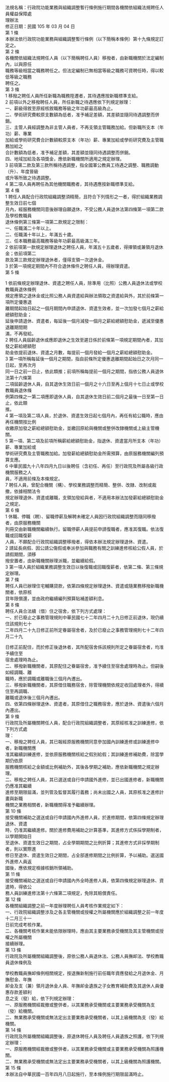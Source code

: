 法規名稱：行政院功能業務與組織調整暫行條例施行期間各機關依組織法規聘任人員權益保障處  
理辦法  
修正日期：民國 105 年 03 月 04 日  
第 1 條  
本辦法依行政院功能業務與組織調整暫行條例（以下簡稱本條例）第十九條規定訂定之。  
第 2 條  
各機關依組織法規聘任人員（以下簡稱聘任人員）移撥者，由新職機關於法定編制內，以與原任  
職務等級相當之職務聘任之。但法定編制已無相當等級之職務可資聘任時，得以較低等級之職務  
聘任之。  
第 3 條  
1 移撥之聘任人員所任新職為職務陞遷者，其待遇應按新職標準支給。  
2 前項以外之移撥聘任人員，所任新職之待遇應依下列規定辦理：  
一、薪級得敘至原經核敘職務等級之年功薪最高級為止。  
二、學術研究費較原支數額為低者，准予補足差額，其差額並隨同待遇調整而併銷。  
三、主管人員經調整為非主管人員者，不再支領主管職務加給。但新職所支本（年功）薪、專業  
加給或學術研究費合計數額較原支本（年功）薪、專業加給或學術研究費及主管職務加給之  
合計數額為低者，准予補足差額，其差額並隨同待遇調整而併銷。  
四、地域加給及各項獎金，應依新職機關所適用之規定辦理。  
3 前項第二款及第三款所稱待遇調整，指全國軍公教員工待遇之調整、職務調動（升）、年度晉級  
或升等所致之待遇調整。  
4 第二項人員再聘任為其他機關職務者，其待遇應按新職標準支給。  
第 4 條  
1 聘任人員配合行政院組織調整須精簡，且符合下列情形之一者，得於組織業務調整生效日前七個  
月內，經服務機關同意後辦理自願退休，不受公務人員退休法第四條第一項第二款及學校教職員  
退休條例第三條第一項第二款規定之限制：  
一、任職滿二十年以上。  
二、任職滿十年以上，年滿五十歲。  
三、任本職務最高職務等級年功薪最高級滿三年。  
2 依前項第一款規定辦理退休之聘任人員，年滿五十五歲者，得擇領或兼領月退休金；依前項第二  
款及第三款規定辦理退休者，僅得支領一次退休金。  
3 於第一項規定期間內不符合退休條件之聘任人員，得辦理資遣。  
第 5 條  


1 依前條規定辦理退休、資遣之聘任人員，除準用（比照）公務人員退休法或學校教職員退休條例  
規定應領之退休金或比照公務人員資遣給與辦法領取之資遣給與外，其於前條第一項所定優惠退  
離期間起始日起之一個月期間內申請退休、資遣生效者，並一次加發七個月之薪給總額慰助金；  
延後申請退休、資遣者，每延後一個月減發一個月之薪給總額慰助金，遞減至優惠退離期間期  
滿，不再發給。  
2 聘任人員屆齡退休或應即退休之生效至遲日係於前條第一項規定期間內者，其加發之薪給總額慰  
助金依提前退休、資遣之月數，每提前一個月發給一個月之薪給總額慰助金。  
3 第一項所稱每延後一個月之期間，指自前條所定優惠退離期間起始日之次月同一日起，至再次月  
同一日之前一日止，依此類推；前項所稱每提前一個月之期間，指依公務人員退休法第十六條第  
二項屆齡退休人員，自其退休生效日前一個月之十六日至再上個月十七日止或學校教職員退休條  
例第四條之一第二項應即退休人員，自其退休生效日前二個月之最後一日至第一日止，依此類  
推。  
4 第一項及第二項人員，於退休、資遣生效日起七個月內，再任有給公職時，應由再任機關按比例  
收繳原加發之薪給總額慰助金，並繳回原給與機關或整併改隸機關或上級主管機關。  
5 第一項、第二項及前項所稱薪給總額慰助金，指退休、資遣當月所支本（年功）薪、專業加給或  
學術研究費及主管職務加給。加發薪給總額慰助金所需預算，由原服務機關編列預算支應。  
6 中華民國九十八年四月九日以後聘任（含初任、再任）至行政院及所屬各級行政機關服務之人  
員，不適用前條及本條規定。  
7 聘任人員，曾配合機關（構）、學校業務調整而精簡、整併、改隸、改制或裁撤，依據相關法令  
規定辦理退休、資遣或離職，支領加發給與者，不適用本辦法加發薪給總額慰助金之規定。  
第 6 條  
1 休職、停職（聘）、留職停薪及解聘未確定人員因行政院組織調整而隨同移撥者，由原服務機關  
列冊交由新職機關繼續執行。留職停薪人員提前申請復職者，應准其復職。依法復職或回職復薪  
人員，不願配合行政院組織調整移撥者，得依本辦法規定辦理退休、資遣。  
2 請延長病假、因公請公傷假或奉派參加與職務有關之訓練進修核給公假人員，於請假期間，須移  
撥安置者，由新職機關辦理派職，並繼續給假。  
3 第一項人員於組織業務調整生效日以後復職或回職復薪者，依第二條、第三條規定辦理。  
第 7 條  
聘任人員已辦理住宅輔購貸款，依第四條規定辦理退休、資遣或隨業務移撥新職機關者，依原核  
貸年限償還，並由政府繼續編列預算貼補差額利息。  
第 8 條  
聘任人員合法續（借）住之宿舍，依下列方式處理：  
一、於已廢止之事務管理規則中華民國七十二年四月二十九日修正前退休，現仍續住該規則七十  
二年四月二十九日修正前所定眷屬宿舍者，及於已廢止之事務管理規則七十二年四月二十九  


日修正前配住，而於修正後退休者，其所配宿舍係該規則所定之眷屬宿舍者，均准予續住至  
宿舍處理時為止。  
二、移撥新職機關者，其原配住之眷屬宿舍，准予續住至宿舍處理時為止。但嗣後如經調職、離  
職時，應於調職或離職後三個月內遷出。  
三、移撥新職機關者，其原借住職務宿舍，除管理機關依規定收回處理者外，得續住至再調職、  
離職或退休後三個月內遷出。  
四、依第四條辦理退休、資遣者，其原借住之職務宿舍，應於退休、資遣後六個月內遷出。  
第 9 條  
行政院及所屬機關聘任人員，配合行政院組織調整者，其原經核准之訓練進修，依下列方式處  
理：  
一、移撥之聘任人員，其已報經原服務機關同意參加國內訓練進修或訓練進修中者，新職機關應  
准其繼續訓練進修，並依原服務機關核給之假別給假；其訓練進修補助費，除當學期仍依原  
服務機關核給之金額或比例補助外，其後各學期之補助，應依新職機關之規定辦理。  
二、移撥之聘任人員，其已選送或自行申請國外進修，並已出國進修者，新職機關仍應准其繼續  
進修至期限屆滿，並列管及監督其履行義務；尚未出國之人員，其原核准之進修計畫與新職  
機關之業務相關者，新職機關得准予繼續辦理。  
第 10 條  
接受機關補助之選送或自行申請國內外進修人員，於進修期間，依第四條規定辦理退休、資遣  
時，仍准其繼續進修。關於進修費用補助之計算基準，其進修方式係採學期制者，以學期開始日  
至退休、資遣生效日之期間，占全學期期間之比例折算；其進修方式非採學期制者，則以實際進  
修日至退休、資遣生效日之期間，占全部進修期間之比例折算，予以補助。選送國外進修人員返  
國後，應依規定檢據核銷所領補助。  
第 11 條  
接受機關補助之選送或自行申請國內外全時進修人員，依第四條規定辦理退休、資遣時，得依公  
務人員訓練進修法第十六條第二項規定，免除其賠償責任。  
第 12 條  
各機關組織調整之前一年度辦理聘任人員考核作業規定如下：  
一、行政院組織調整涉及之各主管機關或授權之所屬機關應於組織調整之前一年度十二月三十一  
日前完成考核作業。  
二、各機關考核作業未能依限辦理時，應由其主要業務承受機關及其主管機關或授權之所屬機關  
接續辦理。  
第 13 條  
行政院及所屬機關組織調整後，原依公務人員退休法、公務人員撫卹法、學校教職員退休條例及  


學校教職員撫卹條例相關規定，按退撫新制施行前任職年資應發給之月退休金、月撫慰金、年撫  
卹金及支（兼）領月退休金人員、年撫卹金遺族之子女教育補助費及其退休人員優惠存款差額利  
息之支（發）給，依下列規定辦理：  
一、原服務機關經裁撤或整併者，以其業務承受機關或主要業務承受機關為支（發）給機關。  
二、無業務承受機關或無法定出主要業務承受機關者，以其上級機關為支（發）給機關。  
第 14 條  
行政院及所屬機關組織調整後，原退休聘任人員及聘任人員遺族之照護，依下列規定辦理：  
一、原服務機關經裁撤或整併者，以其業務承受機關或主要業務承受機關為照護機關。  
二、無業務承受機關或無法定出主要業務承受機關者，以其上級機關為照護機關。  
第 15 條  
本辦法自中華民國一百年四月八日起施行，至本條例施行期限屆滿時止。  


